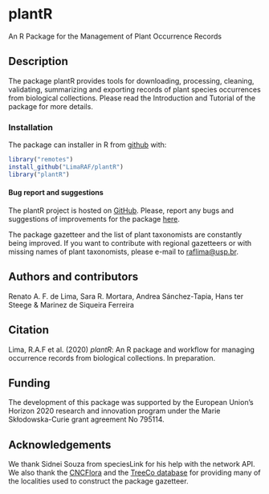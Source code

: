 
<!-- README.md is generated from README.Rmd. Please edit that file -->
# plantR

An R Package for the Management of Plant Occurrence Records

## Description

The package plantR provides tools for downloading, processing, cleaning, validating, summarizing and exporting records of plant species occurrences from biological collections. Please read the Introduction and Tutorial of the package for more details.

### Installation

The package can installer in R from [github](https://github.com/) with:

``` r
library("remotes")
install_github("LimaRAF/plantR")
library("plantR")
```

#### Bug report and suggestions

The plantR project is hosted on [GitHub](https://github.com/LimaRAF/plantR/). Please, report any bugs and suggestions of improvements for the package [here](https://github.com/LimaRAF/plantR/issues).

The package gazetteer and the list of plant taxonomists are constantly being improved. If you want to contribute with regional gazetteers or with missing names of plant taxonomists, please e-mail to <raflima@usp.br>.

## Authors and contributors

Renato A. F. de Lima, Sara R. Mortara, Andrea Sánchez-Tapia, Hans ter Steege & Marinez de Siqueira Ferreira

## Citation

Lima, R.A.F et al. (2020) *plantR*: An R package and workflow for managing occurrence records from biological collections. In preparation.

## Funding

The development of this package was supported by the European Union’s Horizon 2020 research and innovation program under the Marie Skłodowska-Curie grant agreement No 795114.

## Acknowledgements

We thank Sidnei Souza from speciesLink for his help with the network API. We also thank the [CNCFlora](http://cncflora.jbrj.gov.br) and the [TreeCo database](http://labtrop.ib.usp.br/doku.php?id=projetos:treeco:start) for providing many of the localities used to construct the package gazetteer.
